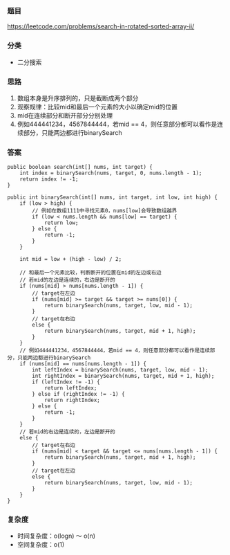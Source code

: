 ### 题目
https://leetcode.com/problems/search-in-rotated-sorted-array-ii/

### 分类
* 二分搜索

### 思路
1. 数组本身是升序排列的，只是截断成两个部分
2. 观察规律：比较mid和最后一个元素的大小以确定mid的位置
3. mid在连续部分和断开部分分别处理
4. 例如444441234，4567844444，若mid == 4，则任意部分都可以看作是连续部分，只能两边都进行binarySearch

### 答案
```
public boolean search(int[] nums, int target) {
    int index = binarySearch(nums, target, 0, nums.length - 1);
    return index != -1;
}

public int binarySearch(int[] nums, int target, int low, int high) {
    if (low > high) {
        // 例如在数组1111中寻找元素0，nums[low]会导致数组越界
        if (low < nums.length && nums[low] == target) {
            return low;
        } else {
            return -1;
        }
    }
    
    int mid = low + (high - low) / 2;
    
    // 和最后一个元素比较，判断断开的位置在mid的左边或右边
    // 若mid的左边是连续的，右边是断开的
    if (nums[mid] > nums[nums.length - 1]) {
        // target在左边
        if (nums[mid] >= target && target >= nums[0]) {
            return binarySearch(nums, target, low, mid - 1);
        }
        // target在右边
        else {
            return binarySearch(nums, target, mid + 1, high);
        }
    }
    // 例如444441234，4567844444，若mid == 4，则任意部分都可以看作是连续部分，只能两边都进行binarySearch
    if (nums[mid] == nums[nums.length - 1]) {
        int leftIndex = binarySearch(nums, target, low, mid - 1);
        int rightIndex = binarySearch(nums, target, mid + 1, high);
        if (leftIndex != -1) {
            return leftIndex;
        } else if (rightIndex != -1) {
            return rightIndex;
        } else {
            return -1;
        }
    }
    // 若mid的右边是连续的，左边是断开的
    else {
        // target在右边
        if (nums[mid] < target && target <= nums[nums.length - 1]) {
            return binarySearch(nums, target, mid + 1, high);
        } 
        // target在左边
        else {
            return binarySearch(nums, target, low, mid - 1);
        }
    }
}
```

### 复杂度
* 时间复杂度：o(logn) ～ o(n)
* 空间复杂度：o(1)
